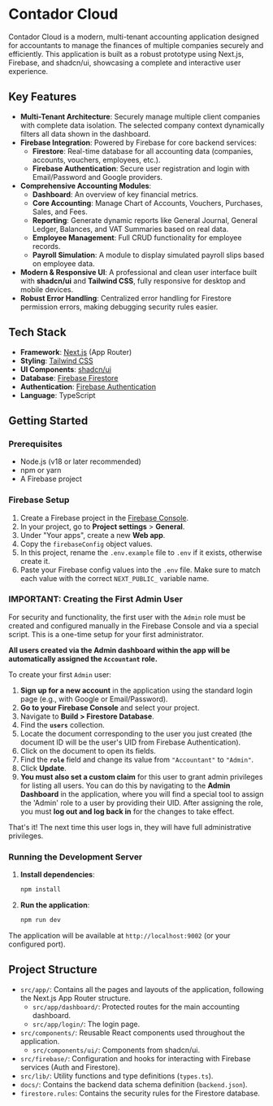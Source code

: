# Contador Cloud

Contador Cloud is a modern, multi-tenant accounting application designed for accountants to manage the finances of multiple companies securely and efficiently. This application is built as a robust prototype using Next.js, Firebase, and shadcn/ui, showcasing a complete and interactive user experience.

## Key Features

- **Multi-Tenant Architecture**: Securely manage multiple client companies with complete data isolation. The selected company context dynamically filters all data shown in the dashboard.
- **Firebase Integration**: Powered by Firebase for core backend services:
    - **Firestore**: Real-time database for all accounting data (companies, accounts, vouchers, employees, etc.).
    - **Firebase Authentication**: Secure user registration and login with Email/Password and Google providers.
- **Comprehensive Accounting Modules**:
    - **Dashboard**: An overview of key financial metrics.
    - **Core Accounting**: Manage Chart of Accounts, Vouchers, Purchases, Sales, and Fees.
    - **Reporting**: Generate dynamic reports like General Journal, General Ledger, Balances, and VAT Summaries based on real data.
    - **Employee Management**: Full CRUD functionality for employee records.
    - **Payroll Simulation**: A module to display simulated payroll slips based on employee data.
- **Modern & Responsive UI**: A professional and clean user interface built with **shadcn/ui** and **Tailwind CSS**, fully responsive for desktop and mobile devices.
- **Robust Error Handling**: Centralized error handling for Firestore permission errors, making debugging security rules easier.

## Tech Stack

- **Framework**: [Next.js](https://nextjs.org/) (App Router)
- **Styling**: [Tailwind CSS](https://tailwindcss.com/)
- **UI Components**: [shadcn/ui](https://ui.shadcn.com/)
- **Database**: [Firebase Firestore](https://firebase.google.com/docs/firestore)
- **Authentication**: [Firebase Authentication](https://firebase.google.com/docs/auth)
- **Language**: TypeScript

## Getting Started

### Prerequisites

- Node.js (v18 or later recommended)
- npm or yarn
- A Firebase project

### Firebase Setup

1.  Create a Firebase project in the [Firebase Console](https://console.firebase.google.com/).
2.  In your project, go to **Project settings** > **General**.
3.  Under "Your apps", create a new **Web app**.
4.  Copy the `firebaseConfig` object values.
5.  In this project, rename the `.env.example` file to `.env` if it exists, otherwise create it.
6.  Paste your Firebase config values into the `.env` file. Make sure to match each value with the correct `NEXT_PUBLIC_` variable name.

### IMPORTANT: Creating the First Admin User

For security and functionality, the first user with the `Admin` role must be created and configured manually in the Firebase Console and via a special script. This is a one-time setup for your first administrator.

**All users created via the Admin dashboard within the app will be automatically assigned the `Accountant` role.**

To create your first `Admin` user:
1.  **Sign up for a new account** in the application using the standard login page (e.g., with Google or Email/Password).
2.  **Go to your Firebase Console** and select your project.
3.  Navigate to **Build > Firestore Database**.
4.  Find the **`users`** collection.
5.  Locate the document corresponding to the user you just created (the document ID will be the user's UID from Firebase Authentication).
6.  Click on the document to open its fields.
7.  Find the **`role`** field and change its value from `"Accountant"` to `"Admin"`.
8.  Click **Update**.
9.  **You must also set a custom claim** for this user to grant admin privileges for listing all users. You can do this by navigating to the **Admin Dashboard** in the application, where you will find a special tool to assign the 'Admin' role to a user by providing their UID. After assigning the role, you must **log out and log back in** for the changes to take effect.

That's it! The next time this user logs in, they will have full administrative privileges.

### Running the Development Server

1.  **Install dependencies**:
    ```bash
    npm install
    ```

2.  **Run the application**:
    ```bash
    npm run dev
    ```

The application will be available at `http://localhost:9002` (or your configured port).

## Project Structure

- `src/app/`: Contains all the pages and layouts of the application, following the Next.js App Router structure.
    - `src/app/dashboard/`: Protected routes for the main accounting dashboard.
    - `src/app/login/`: The login page.
- `src/components/`: Reusable React components used throughout the application.
    - `src/components/ui/`: Components from shadcn/ui.
- `src/firebase/`: Configuration and hooks for interacting with Firebase services (Auth and Firestore).
- `src/lib/`: Utility functions and type definitions (`types.ts`).
- `docs/`: Contains the backend data schema definition (`backend.json`).
- `firestore.rules`: Contains the security rules for the Firestore database.
